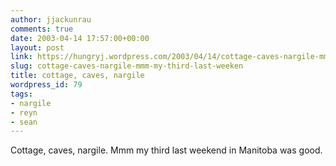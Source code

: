 ```yaml
---
author: jjackunrau
comments: true
date: 2003-04-14 17:57:00+00:00
layout: post
link: https://hungryj.wordpress.com/2003/04/14/cottage-caves-nargile-mmm-my-third-last-weeken/
slug: cottage-caves-nargile-mmm-my-third-last-weeken
title: cottage, caves, nargile
wordpress_id: 79
tags:
- nargile
- reyn
- sean
---
```


Cottage, caves, nargile.  Mmm my third last weekend in Manitoba was good.
